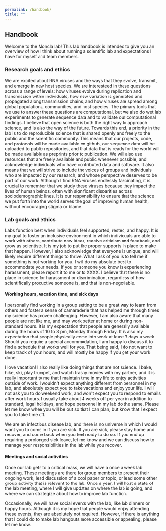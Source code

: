 ```yaml
---
permalink: /handbook/
title: ""
---
```


## Handbook 

Welcome to the Moncla lab! This lab handbook is intended to give you an overview of how I think about running a scientific lab and expectations I have for myself and team members. 

### Research goals and ethics 
We are excited about RNA viruses and the ways that they evolve, transmit, and emerge in new host species. We are interesteed in these questions across a range of levels: how viruses evolve during replication and transmission within individuals, how new variation is generated and propagated along transmission chains, and how viruses are spread among global populations, communities, and host species. The primary tools that we use to answer these questions are computational, but we also do wet lab experiments to generate sequence data and to validate our computational findings. I believe that open science is both the right way to approach science, and is also the way of the future. Towards this end, a priority in the lab is to do reproducible science that is shared openly and freely to the public and the scientific community. This means that our projects, code, and protocols will be made available on github, our sequence data will be uploaded to public repositories, and that data that is ready for the world will be made available as preprints prior to publication. We will also use resources that are freely available and public whenever possible, and acknowledge individuals who have contributed data and software. It also means that we will strive to include the voices of groups and individuals who are impacted by our research, and whose perspective deserves to be part of our work. Although I find RNA viruses endlessly fascinating, it is crucial to remember that we study these viruses because they impact the lives of human beings, often with significant disparities across sociodemographic lines. It is our responsibility to ensure that the science we put forth into the world serves the goal of improving human health, without encouraging stigma or blame. 

### Lab goals and ethics 
Labs function best when individuals feel supported, rested, and happy. It is my goal to foster an inclusive environment in which individuals are able to work with others, contribute new ideas, receive criticism and feedback, and grow as scientists. It is my job to put the proper supports in place to make that happen. However, I also acknowledge that everyone is unique, and will likely require different things to thrive. What I ask of you is to tell me if something is not working for you. I will do my absolute best to accommodate your needs. If you or someone you know is experiencing harassment, please report it to me or to XXXX. I believe that there is no place in science for harassment or discrimination, regardless of how scientifically productive someone is, and that is non-negotiable. 

#### Working hours, vacation time, and sick days
I personally find working in a group setting to be a great way to learn from others and foster a sense of camaraderie that has helped me through times my science has proven challenging. However, I am also aware that many people are not like me, and may work better at home or during non-standard hours. It is my expectation that people are generally available during the hours of 10 to 3 pm, Monday through Friday. It is also my expectation that people physically come into work at least 3 days a week. Should you require a special accommodation, I am happy to discuss it to find a schedule that works well for you. That being said, I do not want to keep track of your hours, and will mostly be happy if you get your work done. 

I love vacation! I also really like doing things that are not science. I bake, hike, ski, play trumpet, and watch trashy movies with my partner, and it is really important to me that I maintain time in my life to enjoy activities outside of work. I wouldn't expect anything different from personnel in my lab, and absolutely expect you to take vacations and enjoy your life. I will not ask you to do weekend work, and won't expect you to respond to emails after work hours. I usually take about 4 weeks off per year in addition to standard, legal holidays, and hope personnel in my lab do the same. Please let me know when you will be out so that I can plan, but know that I expect you to take time off. 

We are an infectious disease lab, and there is no universe in which I would want you to come in if you are sick. If you are sick, please stay home and recover, and come back when you feel ready to do so. If you end up requiring a prolonged sick leave, let me know and we can discuss how to manage your responsibilities in the lab while you recover. 

#### Meetings and social activities 
Once our lab gets to a critical mass, we will have a once a week lab meeting. These meetings are there for group members to present their ongoing work, lead discussion of a cool paper or topic, or lead some other group activity that is relevant to the lab. Once a year, I will host a state of the lab meeting, where I will give updates on where the lab is going, and where we can strategize about how to improve lab function. 

Occasionally, we will have social events with the lab, like lab dinners or happy hours. Although it is my hope that people would enjoy attending these events, they are absolutely not required. However, if there is anything that I could do to make lab hangouts more accessible or appealing, please let me know. 
